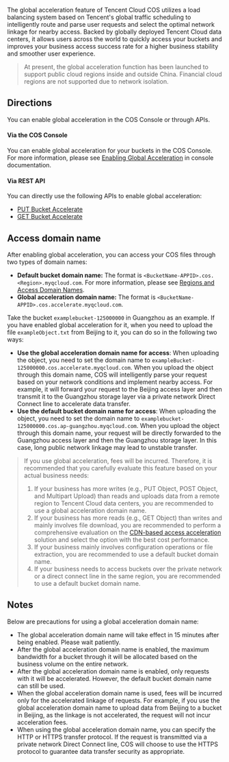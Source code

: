 The global acceleration feature of Tencent Cloud COS utilizes a load balancing system based on Tencent's global traffic scheduling to intelligently route and parse user requests and select the optimal network linkage for nearby access. Backed by globally deployed Tencent Cloud data centers, it allows users across the world to quickly access your buckets and improves your business access success rate for a higher business stability and smoother user experience.


>At present, the global acceleration function has been launched to support public cloud regions inside and outside China. Financial cloud regions are not supported due to network isolation.

## Directions

You can enable global acceleration in the COS Console or through APIs.

#### Via the COS Console
You can enable global acceleration for your buckets in the COS Console. For more information, please see [Enabling Global Acceleration](https://intl.cloud.tencent.com/document/product/436/33406) in console documentation.

#### Via REST API
You can directly use the following APIs to enable global acceleration:

- [PUT Bucket Accelerate](https://intl.cloud.tencent.com/document/product/436/33411)
- [GET Bucket Accelerate](https://intl.cloud.tencent.com/document/product/436/33412)

## Access domain name

After enabling global acceleration, you can access your COS files through two types of domain names:

- **Default bucket domain name:** The format is `<BucketName-APPID>.cos.<Region>.myqcloud.com`. For more information, please see [Regions and Access Domain Names](https://intl.cloud.tencent.com/document/product/436/6224).
- **Global acceleration domain name:** The format is `<BucketName-APPID>.cos.accelerate.myqcloud.com`.

Take the bucket `examplebucket-125000000` in Guangzhou as an example. If you have enabled global acceleration for it, when you need to upload the file `exampleObject.txt` from Beijing to it, you can do so in the following two ways:

- **Use the global acceleration domain name for access**: When uploading the object, you need to set the domain name to `exampleBucket-125000000.cos.accelerate.myqcloud.com`. When you upload the object through this domain name, COS will intelligently parse your request based on your network conditions and implement nearby access. For example, it will forward your request to the Beijing access layer and then transmit it to the Guangzhou storage layer via a private network Direct Connect line to accelerate data transfer.
- **Use the default bucket domain name for access**: When uploading the object, you need to set the domain name to `examplebucket-125000000.cos.ap-guangzhou.myqcloud.com`. When you upload the object through this domain name, your request will be directly forwarded to the Guangzhou access layer and then the Guangzhou storage layer. In this case, long public network linkage may lead to unstable transfer.

>If you use global acceleration, fees will be incurred. Therefore, it is recommended that you carefully evaluate this feature based on your actual business needs:
>
> 1. If your business has more writes (e.g., PUT Object, POST Object, and Multipart Upload) than reads and uploads data from a remote region to Tencent Cloud data centers, you are recommended to use a global acceleration domain name.
> 2. If your business has more reads (e.g., GET Object) than writes and mainly involves file download, you are recommended to perform a comprehensive evaluation on the [CDN-based access acceleration](https://intl.cloud.tencent.com/document/product/436/18669) solution and select the option with the best cost performance.
> 3. If your business mainly involves configuration operations or file extraction, you are recommended to use a default bucket domain name.
> 4. If your business needs to access buckets over the private network or a direct connect line in the same region, you are recommended to use a default bucket domain name.

## Notes

Below are precautions for using a global acceleration domain name:

- The global acceleration domain name will take effect in 15 minutes after being enabled. Please wait patiently.
- After the global acceleration domain name is enabled, the maximum bandwidth for a bucket through it will be allocated based on the business volume on the entire network.
- After the global acceleration domain name is enabled, only requests with it will be accelerated. However, the default bucket domain name can still be used.
- When the global acceleration domain name is used, fees will be incurred only for the accelerated linkage of requests. For example, if you use the global acceleration domain name to upload data from Beijing to a bucket in Beijing, as the linkage is not accelerated, the request will not incur acceleration fees.
- When using the global acceleration domain name, you can specify the HTTP or HTTPS transfer protocol. If the request is transmitted via a private network Direct Connect line, COS will choose to use the HTTPS protocol to guarantee data transfer security as appropriate.


